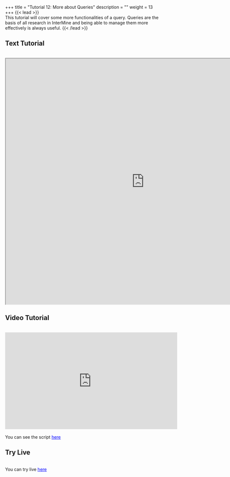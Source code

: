 +++
title = "Tutorial 12: More about Queries"
description = ""
weight = 13
+++
{{< lead >}}
<br/>
This tutorial will cover some more functionalities of a query. Queries are the basis of all research in InterMine and being able to manage them more effectively is always useful. 
{{< /lead >}}

## Text Tutorial
<br/>

<iframe width="900" height="800" src="https://nbviewer.jupyter.org/github/intermine/intermine-ws-python-docs/blob/master/12-tutorial.ipynb" title="Python Tutorial 12">
</iframe>


## Video Tutorial
<br/>

<iframe width="560" height="315" src="https://www.youtube.com/embed/Dz-ZN01IkJs" frameborder="0" allow="accelerometer; autoplay; encrypted-media; gyroscope; picture-in-picture" allowfullscreen></iframe>
<br/>

<br/>
<body>
You can see the script
<u/>
  <a href="/intermine-training-portal/python-scripts/video12" style="color:blue;">here</a>
</u> 
</body>

## Try Live
<br/>

<body>
You can try live
<u/>
  <a href="https://mybinder.org/v2/gh/intermine/intermine-ws-python-docs/master?filepath=12-tutorial.ipynb" style="color:blue;">here</a>
</u> 
</body>